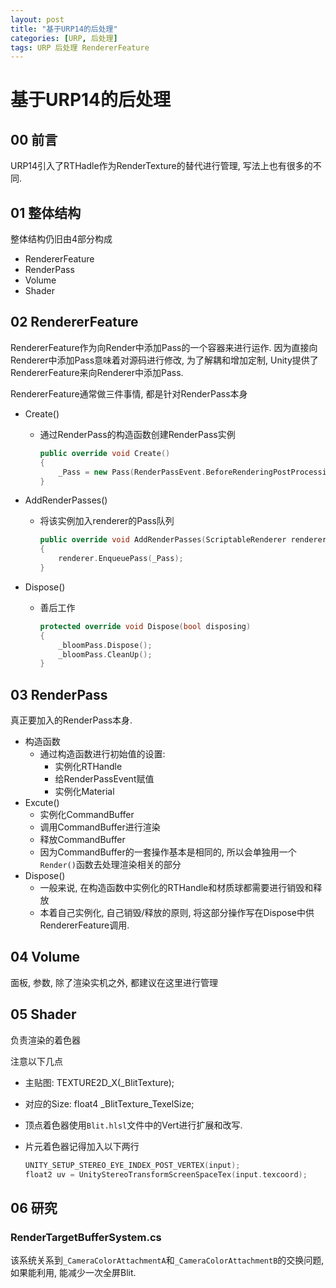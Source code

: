 ```yaml
---
layout: post
title: "基于URP14的后处理"
categories: [URP, 后处理]
tags: URP 后处理 RendererFeature
---
```


# 基于URP14的后处理

## 00 前言

URP14引入了RTHadle作为RenderTexture的替代进行管理, 写法上也有很多的不同.

## 01 整体结构

整体结构仍旧由4部分构成

- RendererFeature
- RenderPass
- Volume
- Shader

## 02 RendererFeature

RendererFeature作为向Render中添加Pass的一个容器来进行运作. 因为直接向Renderer中添加Pass意味着对源码进行修改, 为了解耦和增加定制, Unity提供了RendererFeature来向Renderer中添加Pass.

RendererFeature通常做三件事情, 都是针对RenderPass本身

- Create()

  - 通过RenderPass的构造函数创建RenderPass实例

    ```c++
    public override void Create()
    {
        _Pass = new Pass(RenderPassEvent.BeforeRenderingPostProcessing);
    }
    ```

    

- AddRenderPasses()

  - 将该实例加入renderer的Pass队列

    ```c++
    public override void AddRenderPasses(ScriptableRenderer renderer, ref RenderingData renderingData)
    {
        renderer.EnqueuePass(_Pass);
    }
    ```

- Dispose()

  - 善后工作

    ```c++
    protected override void Dispose(bool disposing)
    {
        _bloomPass.Dispose();
        _bloomPass.CleanUp();
    }
    ```

    

## 03 RenderPass

真正要加入的RenderPass本身.

- 构造函数
  - 通过构造函数进行初始值的设置:
    - 实例化RTHandle
    - 给RenderPassEvent赋值
    - 实例化Material
- Excute()
  - 实例化CommandBuffer
  - 调用CommandBuffer进行渲染
  - 释放CommandBuffer
  - 因为CommandBuffer的一套操作基本是相同的, 所以会单独用一个```Render()```函数去处理渲染相关的部分
- Dispose()
  - 一般来说, 在构造函数中实例化的RTHandle和材质球都需要进行销毁和释放
  - 本着自己实例化, 自己销毁/释放的原则, 将这部分操作写在Dispose中供RendererFeature调用.

## 04 Volume

面板, 参数, 除了渲染实机之外, 都建议在这里进行管理

## 05 Shader

负责渲染的着色器

注意以下几点

- 主贴图:  TEXTURE2D_X(_BlitTexture);

- 对应的Size: float4 _BlitTexture_TexelSize;

- 顶点着色器使用```Blit.hlsl```文件中的Vert进行扩展和改写.

- 片元着色器记得加入以下两行

  ```c++
  UNITY_SETUP_STEREO_EYE_INDEX_POST_VERTEX(input);
  float2 uv = UnityStereoTransformScreenSpaceTex(input.texcoord);
  ```

  

## 06 研究

### RenderTargetBufferSystem.cs

该系统关系到```_CameraColorAttachmentA```和```_CameraColorAttachmentB```的交换问题, 如果能利用, 能减少一次全屏Blit.